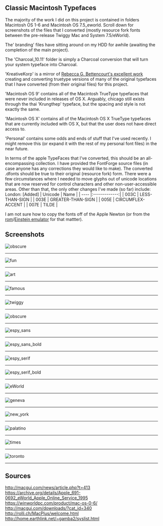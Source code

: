 Classic Macintosh Typefaces
-------------------------------
The majority of the work I did on this project is contained in folders Macintosh OS 1-6 and Macintosh OS 7.5_eworld. Scroll down for screenshots of the files that I converted (mostly resource fork fonts between the pre-release Twiggy Mac and System 7.5/eWorld).

The' branding' files have sitting around on my HDD for awhile (awaiting the completion of the main project).

The 'Charcoal_10.11' folder is simply a Charcoal conversion that will turn your system typeface into Charcoal.

'KreativeKorp' is a mirror of [Rebecca G. Bettencourt's excellent work](http://www.kreativekorp.com/software/fonts/index.shtml) creating and converting truetype versions of many of the original typefaces that I have converted (from their original files) for this project.

'Macintosh OS 9' contains all of the Macintosh TrueType typefaces that were never included in releases of OS X. Arguably, chicago still exists through the thai 'Krungthep' typeface, but the spacing and style is not exactly the same.

'Macintosh OS X' contains all of the Macintosh OS X TrueType typefaces that are currently included with OS X, but that the user does not have direct access to.

'Personal' contains some odds and ends of stuff that I've used recently. I might remove this (or expand it with the rest of my personal font files) in the near future.

In terms of the apple TypeFaces that I've converted, this should be an all-encompassing collection. I have provided the FontForge source files (in case anyone has any corrections they would like to make). The converted .dfonts should be true to their original (resource fork) form. There were a few circumstances where I needed to move glyphs out of unicode locations that are now reserved for control characters and other non-user-accessible areas. Other than that, the only other changes I've made (so far) include:
London: [Added]
| Unicode | Name |
| ---- |:-------------:|
| 003C | LESS-THAN-SIGN |
| 003E | GREATER-THAN-SIGN |
| 005E | CIRCUMFLEX-ACCENT |
| 007E | TILDE  |

I am not sure how to copy the fonts off of the Apple Newton (or from the [rom](http://www.unna.org/)/[Einstein emulator](https://github.com/pguyot/Einstein) for that mattter).

Screenshots
-------------------------------
![obscure](Screenshots/obscure.png)
***
![fun](Screenshots/fun.png)
***
![art](Screenshots/art.png)
***
![famous](Screenshots/famous.png)
***
![twiggy](Screenshots/twiggy_standard.png)
***
![obscure](Screenshots/obscure.png)
***
![espy_sans](Screenshots/espy_sans.png)
***
![espy_sans_bold](Screenshots/espy_sans_bold.png)
***
![espy_serif](Screenshots/espy_serif.png)
***
![espy_serif_bold](Screenshots/espy_serif_bold.png)
***
![eWorld](Screenshots/eWorld.png)
***
![geneva](Screenshots/geneva.png)
***
![new_york](Screenshots/new_york.png)
***
![palatino](Screenshots/palatino.png)
***
![times](Screenshots/times.png)
***
![toronto](Screenshots/toronto.png)
***

Sources
-------------------------------
http://macgui.com/news/article.php?t=413
https://archive.org/details/Apple_691-0692_eWorld_Apple_Online_Service_1995
https://winworldpc.com/product/mac-os-0-6/
http://macgui.com/downloads/?cat_id=340
http://rolli.ch/MacPlus/welcome.html
http://home.earthlink.net/~gamba2/syslist.html